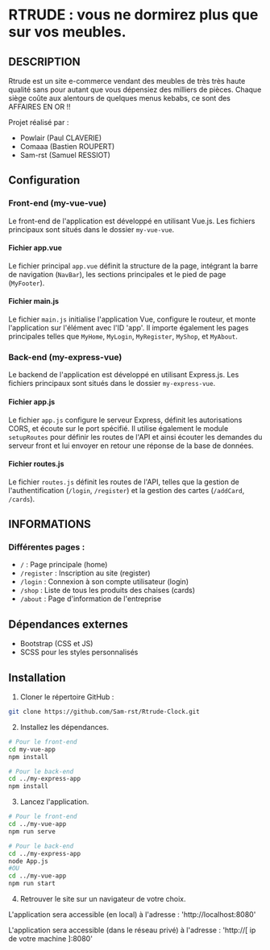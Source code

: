 # RTRUDE : vous ne dormirez plus que sur vos meubles.

## DESCRIPTION

Rtrude est un site e-commerce vendant des meubles de très très haute qualité sans pour autant que vous dépensiez des milliers de pièces. Chaque siège coûte aux alentours de quelques menus kebabs, ce sont des AFFAIRES EN OR !!

Projet réalisé par :
- Powlair (Paul CLAVERIE)
- Comaaa (Bastien ROUPERT)
- Sam-rst (Samuel RESSIOT)



## Configuration


### Front-end (my-vue-vue)

Le front-end de l'application est développé en utilisant Vue.js. Les fichiers principaux sont situés dans le dossier `my-vue-vue`.


#### Fichier app.vue

Le fichier principal `app.vue` définit la structure de la page, intégrant la barre de navigation (`NavBar`), les sections principales et le pied de page (`MyFooter`).


#### Fichier main.js

Le fichier `main.js` initialise l'application Vue, configure le routeur, et monte l'application sur l'élément avec l'ID 'app'. Il importe également les pages principales telles que `MyHome`, `MyLogin`, `MyRegister`, `MyShop`, et `MyAbout`.



### Back-end (my-express-vue)

Le backend de l'application est développé en utilisant Express.js. Les fichiers principaux sont situés dans le dossier `my-express-vue`.


#### Fichier app.js
Le fichier `app.js` configure le serveur Express, définit les autorisations CORS, et écoute sur le port spécifié. Il utilise également le module `setupRoutes` pour définir les routes de l'API et ainsi écouter les demandes du serveur front et lui envoyer en retour une réponse de la base de données.


#### Fichier routes.js
Le fichier `routes.js` définit les routes de l'API, telles que la gestion de l'authentification (`/login`, `/register`) et la gestion des cartes (`/addCard`, `/cards`).



## INFORMATIONS

### Différentes pages :
- `/` : Page principale (home)
- `/register` : Inscription au site (register)
- `/login` : Connexion à son compte utilisateur (login)
- `/shop` : Liste de tous les produits des chaises (cards)
- `/about` : Page d'information de l'entreprise



## Dépendances externes

- Bootstrap (CSS et JS)
- SCSS pour les styles personnalisés



## Installation

1. Cloner le répertoire GitHub :
```bash
git clone https://github.com/Sam-rst/Rtrude-Clock.git
```


2. Installez les dépendances.

```bash
# Pour le front-end
cd my-vue-app
npm install

# Pour le back-end
cd ../my-express-app
npm install
```


3. Lancez l'application.

```bash
# Pour le front-end
cd ../my-vue-app
npm run serve

# Pour le back-end
cd ../my-express-app
node App.js
#OU
cd ../my-vue-app
npm run start
```

4. Retrouver le site sur un navigateur de votre choix.

L'application sera accessible (en local) à l'adresse :
'http://localhost:8080'

L'application sera accessible (dans le réseau privé) à l'adresse :
'http://[ ip de votre machine ]:8080'